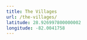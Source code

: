 ```yaml
---
title: The Villages
url: /the-villages/
latitude: 28.926997800000002
longitude: -82.0041758
---
```

